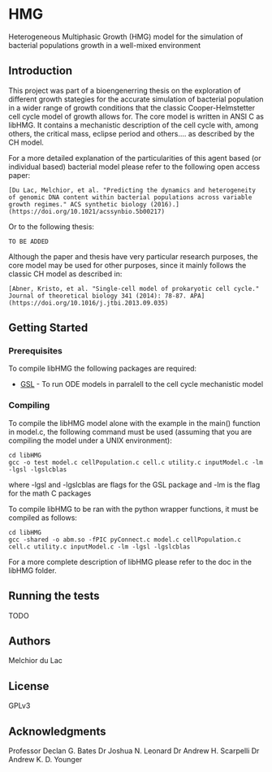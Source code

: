# HMG
Heterogeneous Multiphasic Growth (HMG) model for the simulation of bacterial populations growth in a well-mixed environment

## Introduction

This project was part of a bioengenerring thesis on the exploration of different growth stategies for the accurate simulation of bacterial population in a wider range of growth conditions that the classic Cooper-Helmstetter cell cycle model of growth allows for. The core model is written in ANSI C as libHMG. It contains a mechanistic description of the cell cycle with, among others, the critical mass, eclipse period and others.... as described by the CH model. 

For a more detailed explanation of the particularities of this agent based (or individual based) bacterial model please refer to the following open access paper: 

```
[Du Lac, Melchior, et al. "Predicting the dynamics and heterogeneity of genomic DNA content within bacterial populations across variable growth regimes." ACS synthetic biology (2016).](https://doi.org/10.1021/acssynbio.5b00217)
```

Or to the following thesis:

```
TO BE ADDED
```

Although the paper and thesis have very particular research purposes, the core model may be used for other purposes, since it mainly follows the classic CH model as described in:

```
[Abner, Kristo, et al. "Single-cell model of prokaryotic cell cycle." Journal of theoretical biology 341 (2014): 78-87. APA](https://doi.org/10.1016/j.jtbi.2013.09.035)	
```

## Getting Started

### Prerequisites

To compile libHMG the following packages are required:

* [GSL](https://www.gnu.org/software/gsl/) - To run ODE models in parralell to the cell cycle mechanistic model

### Compiling

To compile the libHMG model alone with the example in the main() function in model.c, the following command must be used (assuming that you are compiling the model under a UNIX environment):

```
cd libHMG
gcc -o test model.c cellPopulation.c cell.c utility.c inputModel.c -lm -lgsl -lgslcblas
```

where -lgsl and -lgslcblas are flags for the GSL package and -lm is the flag for the math C packages

To compile libHMG to be ran with the python wrapper functions, it must be compiled as follows:

```
cd libHMG
gcc -shared -o abm.so -fPIC pyConnect.c model.c cellPopulation.c cell.c utility.c inputModel.c -lm -lgsl -lgslcblas
```

For a more complete description of libHMG please refer to the doc in the libHMG folder.

## Running the tests

TODO

## Authors

Melchior du Lac

## License

GPLv3

## Acknowledgments

Professor Declan G. Bates
Dr Joshua N. Leonard
Dr Andrew H. Scarpelli
Dr Andrew K. D. Younger
